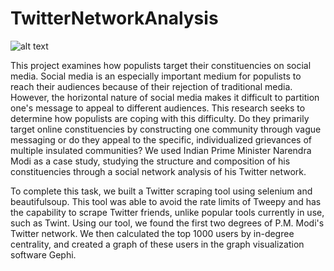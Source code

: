 # TwitterNetworkAnalysis

![alt text](https://github.com/johnsont4/TwitterNetworkAnalysis/blob/main/visualization.png?raw=true)

This project examines how populists target their constituencies on social media. Social media is an especially important medium for populists to reach their audiences because of their rejection of traditional media. However, the horizontal nature of social media makes it difficult to partition one's message to appeal to different audiences. This research seeks to determine how populists are coping with this difficulty. Do they primarily target online constituencies by constructing one community through vague messaging or do they appeal to the specific, individualized grievances of multiple insulated communities? We used Indian Prime Minister Narendra Modi as a case study, studying the structure and composition of his constituencies through a social network analysis of his Twitter network. 

To complete this task, we built a Twitter scraping tool using selenium and beautifulsoup. This tool was able to avoid the rate limits of Tweepy and has the capability to scrape Twitter friends, unlike popular tools currently in use, such as Twint. Using our tool, we found the first two degrees of P.M. Modi's Twitter network. We then calculated the top 1000 users by in-degree centrality, and created a graph of these users in the graph visualization software Gephi.
